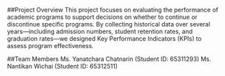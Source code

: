 ##Project Overview
This project focuses on evaluating the performance of academic programs to support decisions on whether to continue or discontinue specific programs. By collecting historical data over several years—including admission numbers, student retention rates, and graduation rates—we designed Key Performance Indicators (KPIs) to assess program effectiveness.

##Team Members
Ms. Yanatchara Chatnarin (Student ID: 65311293)
Ms. Nantikan Wichai (Student ID: 65312511)

